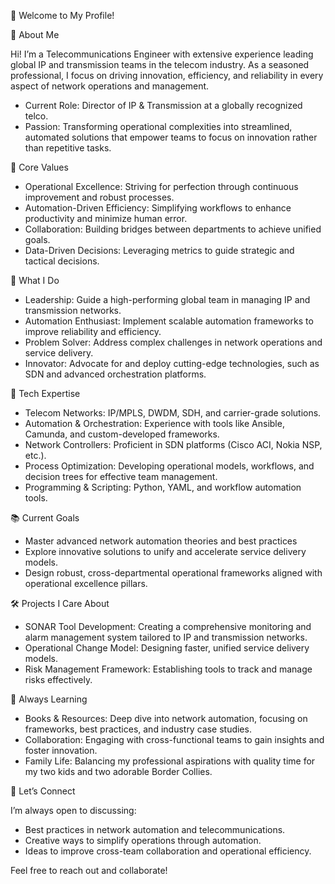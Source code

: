 👋 Welcome to My Profile!

📌 About Me

Hi! I’m a Telecommunications Engineer with extensive experience leading global IP and transmission teams in the telecom industry. As a seasoned professional, I focus on driving innovation, efficiency, and reliability in every aspect of network operations and management.
- Current Role: Director of IP & Transmission at a globally recognized telco.
- Passion: Transforming operational complexities into streamlined, automated solutions that empower teams to focus on innovation rather than repetitive tasks.

🌟 Core Values

- Operational Excellence: Striving for perfection through continuous improvement and robust processes.
- Automation-Driven Efficiency: Simplifying workflows to enhance productivity and minimize human error.
- Collaboration: Building bridges between departments to achieve unified goals.
- Data-Driven Decisions: Leveraging metrics to guide strategic and tactical decisions.
   
🚀 What I Do

- Leadership: Guide a high-performing global team in managing IP and transmission networks.
- Automation Enthusiast: Implement scalable automation frameworks to improve reliability and efficiency.
- Problem Solver: Address complex challenges in network operations and service delivery.
- Innovator: Advocate for and deploy cutting-edge technologies, such as SDN and advanced orchestration platforms.

🔧 Tech Expertise

- Telecom Networks: IP/MPLS, DWDM, SDH, and carrier-grade solutions.
- Automation & Orchestration: Experience with tools like Ansible, Camunda, and custom-developed frameworks.
- Network Controllers: Proficient in SDN platforms (Cisco ACI, Nokia NSP, etc.).
- Process Optimization: Developing operational models, workflows, and decision trees for effective team management.
- Programming & Scripting: Python, YAML, and workflow automation tools.

📚 Current Goals

- Master advanced network automation theories and best practices
- Explore innovative solutions to unify and accelerate service delivery models.
- Design robust, cross-departmental operational frameworks aligned with operational excellence pillars.

🛠️ Projects I Care About

- SONAR Tool Development: Creating a comprehensive monitoring and alarm management system tailored to IP and transmission networks.
- Operational Change Model: Designing faster, unified service delivery models.
- Risk Management Framework: Establishing tools to track and manage risks effectively.

🌱 Always Learning

- Books & Resources: Deep dive into network automation, focusing on frameworks, best practices, and industry case studies.
- Collaboration: Engaging with cross-functional teams to gain insights and foster innovation.
- Family Life: Balancing my professional aspirations with quality time for my two kids and two adorable Border Collies.

🤝 Let’s Connect

I’m always open to discussing:

- Best practices in network automation and telecommunications.
- Creative ways to simplify operations through automation.
- Ideas to improve cross-team collaboration and operational efficiency.

Feel free to reach out and collaborate!
